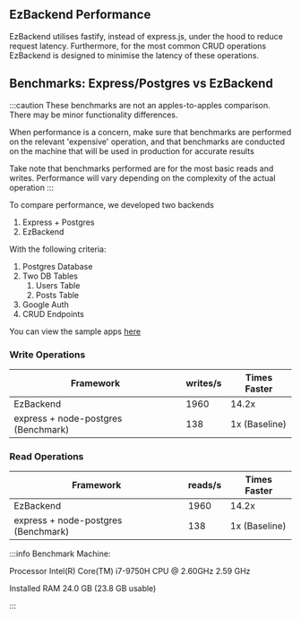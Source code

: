 ## EzBackend Performance

EzBackend utilises fastify, instead of express.js, under the hood to reduce request latency. Furthermore, for the most common CRUD operations EzBackend is designed to minimise the latency of these operations.

<!-- EzBackend is also designed to [scale horizontally with minimal configuration changes](built-to-scale) -->

## Benchmarks: Express/Postgres vs EzBackend

:::caution
These benchmarks are not an apples-to-apples comparison. There may be minor functionality differences.

When performance is a concern, make sure that benchmarks are performed on the relevant 'expensive' operation, and that benchmarks are conducted on the machine that will be used in production for accurate results

Take note that benchmarks performed are for the most basic reads and writes. Performance will vary depending on the complexity of the actual operation
:::

To compare performance, we developed two backends

1. Express + Postgres
2. EzBackend

With the following criteria:

1. Postgres Database
2. Two DB Tables
   1. Users Table
   2. Posts Table
3. Google Auth
4. CRUD Endpoints

You can view the sample apps [here](https://github.com/kapydev/ezbackend-comparisons)

### Write Operations

|Framework| writes/s | Times Faster
|-|-|-|
|EzBackend| 1960 |14.2x|
|express + node-postgres (Benchmark) | 138 | 1x (Baseline)|

### Read Operations

|Framework| reads/s | Times Faster
|-|-|-|
|EzBackend| 1960 |14.2x|
|express + node-postgres (Benchmark) | 138 | 1x (Baseline)|

:::info
Benchmark Machine:

Processor	Intel(R) Core(TM) i7-9750H CPU @ 2.60GHz   2.59 GHz

Installed RAM	24.0 GB (23.8 GB usable)

:::